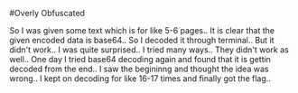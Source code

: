 #Overly Obfuscated

So I was given some text which is for like 5-6 pages.. It is clear that the given encoded data is base64.. So I decoded it through terminal.. But it didn't work.. I was quite surprised.. I tried many ways.. They didn't work as well.. One day I tried base64 decoding again and found that it is gettin decoded from the end.. I saw the begininng and thought the idea was wrong.. I kept on decoding for like 16-17 times and finally got the flag..